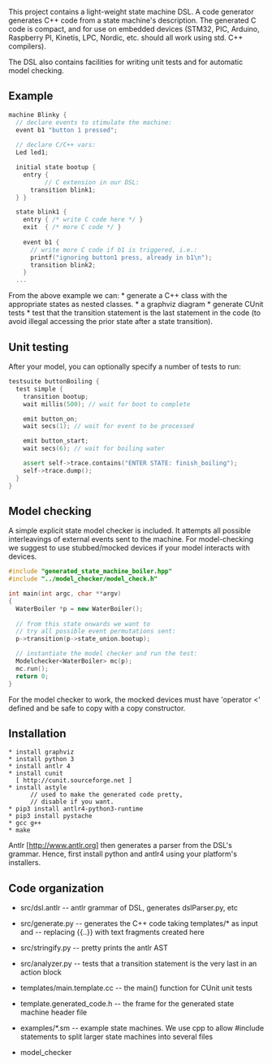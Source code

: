 
This project contains a light-weight state machine DSL.  A code
generator generates C++ code from a state machine's description.  The
generated C code is compact, and for use on embedded devices (STM32,
PIC, Arduino, Raspberry PI, Kinetis, LPC, Nordic, etc. should all work
using std. C++ compilers).

The DSL also contains facilities for writing unit tests and for
automatic model checking.

## Example ##

``` C++
machine Blinky {
  // declare events to stimulate the machine:
  event b1 "button 1 pressed";
  
  // declare C/C++ vars:
  Led led1;

  initial state bootup {
    entry {
          // C extension in our DSL:
	  transition blink1;
  } }

  state blink1 {
    entry { /* write C code here */ }
    exit  { /* more C code */ }
	
    event b1 {
      // write more C code if b1 is triggered, i.e.:
      printf("ignoring button1 press, already in b1\n");
      transition blink2;
    }   
  ...
```

From the above example we can:
     * generate a C++ class with the appropriate states as nested classes.
     * a graphviz diagram
     * generate CUnit tests
     * test that the transition statement is the last statement in the code
       (to avoid illegal accessing the prior state after a state transition).

## Unit testing ##

After your model, you can optionally specify a number of tests to run:

``` C++
testsuite buttonBoiling {
  test simple {
    transition bootup;
    wait millis(500); // wait for boot to complete

    emit button_on;
    wait secs(1); // wait for event to be processed

    emit button_start;
    wait secs(6); // wait for boiling water

    assert self->trace.contains("ENTER STATE: finish_boiling");
    self->trace.dump();
  }
}
```

## Model checking ##

A simple explicit state model checker is included. It attempts all
possible interleavings of external events sent to the machine.
For model-checking we suggest to use stubbed/mocked devices if your model
interacts with devices.

``` C++
#include "generated_state_machine_boiler.hpp"
#include "../model_checker/model_check.h"

int main(int argc, char **argv)
{
  WaterBoiler *p = new WaterBoiler();
  
  // from this state onwards we want to
  // try all possible event permutations sent:
  p->transition(p->state_union.bootup);

  // instantiate the model checker and run the test:
  Modelchecker<WaterBoiler> mc(p);
  mc.run();
  return 0;
}
```

For the model checker to work, the mocked devices must have 'operator <' defined
and be safe to copy with a copy constructor.

## Installation ##

	* install graphviz
	* install python 3
	* install antlr 4
	* install cunit
	  [ http://cunit.sourceforge.net ]
	* install astyle
	  	  // used to make the generated code pretty,
		  // disable if you want.
	* pip3 install antlr4-python3-runtime
	* pip3 install pystache
	* gcc g++
	* make

Antlr [http://www.antlr.org] then generates a parser from the DSL's grammar.
Hence, first install python and antlr4 using your platform's installers.

## Code organization ##

   * src/dsl.antlr     -- antlr grammar of DSL, generates dslParser.py, etc
   * src/generate.py   -- generates the C++ code taking templates/* as input and                       -- replacing {{..}} with text fragments created here
   * src/stringify.py  -- pretty prints the antlr AST
   * src/analyzer.py   -- tests that a transition statement is the very last in an action block

   * templates/main.template.cc -- the main() function for CUnit unit tests
   * template.generated_code.h  -- the frame for the generated state machine header file

   * examples/*.sm  -- example state machines. We use cpp to allow #include statements to split larger state machines into several files


   * model_checker